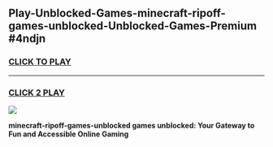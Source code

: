 
## Play-Unblocked-Games-minecraft-ripoff-games-unblocked-Unblocked-Games-Premium #4ndjn
<h3>
<a href="https://premium.freeplayer.one?title=minecraft-ripoff-games-unblocked&ref=12M">CLICK TO PLAY</a></h3>
<hr>

<h3>
<a href="https://premium.freeplayer.one?title=minecraft-ripoff-games-unblocked&ref=12M">CLICK 2 PLAY</a>
  
</h3>

<a href="https://premium.freeplayer.one?title=minecraft-ripoff-games-unblocked&ref=12M"><img src="https://clearcache.store/games.png"></a>


**minecraft-ripoff-games-unblocked games unblocked: Your Gateway to Fun and Accessible Online Gaming**
